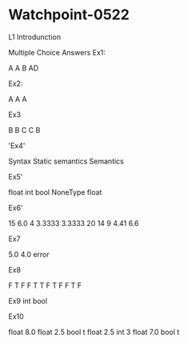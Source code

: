 # Watchpoint-0522
L1 Introdunction

Multiple Choice Answers
Ex1:

A A B AD


Ex2:

A A A


Ex3

B B C C B


'Ex4'

Syntax Static semantics Semantics


Ex5'

float int bool NoneType float


Ex6'

15 6.0 4 3.3333 3.3333 20 14 9 4.41 6.6


Ex7

5.0 4.0 error


Ex8

F T F F T T F T F F T F


Ex9
int bool


Ex10

float 8.0   float 2.5   bool t   float 2.5   int 3   float 7.0   bool t

